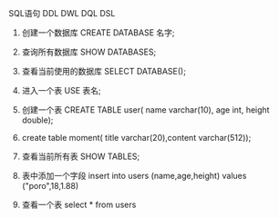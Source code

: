 SQL语句
DDL
DWL 
DQL
DSL
1. 创建一个数据库 CREATE DATABASE 名字;
2. 查询所有数据库 SHOW DATABASES;
3. 查看当前使用的数据库 SELECT DATABASE();
4. 进入一个表 USE 表名;

5. 创建一个表 CREATE TABLE user(
    name varchar(10),
    age int,
    height double);
6. create table moment( title varchar(20),content varchar(512));
7. 查看当前所有表 SHOW TABLES;
8. 表中添加一个字段 insert into users (name,age,height) values ("poro",18,1.88)
9.  查看一个表 select * from users